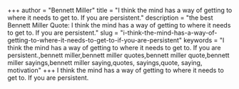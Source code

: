 +++
author = "Bennett Miller"
title = "I think the mind has a way of getting to where it needs to get to. If you are persistent."
description = "the best Bennett Miller Quote: I think the mind has a way of getting to where it needs to get to. If you are persistent."
slug = "i-think-the-mind-has-a-way-of-getting-to-where-it-needs-to-get-to-if-you-are-persistent"
keywords = "I think the mind has a way of getting to where it needs to get to. If you are persistent.,bennett miller,bennett miller quotes,bennett miller quote,bennett miller sayings,bennett miller saying,quotes, sayings,quote, saying, motivation"
+++
I think the mind has a way of getting to where it needs to get to. If you are persistent.

